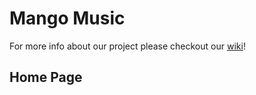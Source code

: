 # Mango Music

For more info about our project please checkout our [wiki]!

## Home Page


[wiki]: https://github.com/Mango-WorldWide/Mango-Music/wiki
